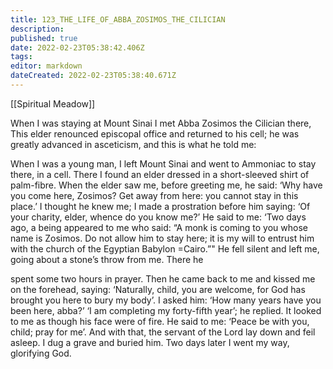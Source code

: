 ```yaml
---
title: 123_THE_LIFE_OF_ABBA_ZOSIMOS_THE_CILICIAN
description: 
published: true
date: 2022-02-23T05:38:42.406Z
tags: 
editor: markdown
dateCreated: 2022-02-23T05:38:40.671Z
---
```


[[Spiritual Meadow]]
 
When I was staying at Mount Sinai I met Abba Zosimos the Cilician there, This elder renounced episcopal office and returned to his cell; he was greatly advanced in asceticism, and this is what he told me:  
 
When I was a young man, I left Mount Sinai and went to Ammoniac to stay there, in a cell. There I found an elder dressed in a short-sleeved shirt of palm-fibre. When the elder saw me, before greeting me, he said: ‘Why have you come here, Zosimos? Get away from here: you cannot stay in this place.’ I thought he knew me; I made a prostration before him saying: ‘Of your charity, elder, whence do you know me?’ He said to me: ‘Two days ago, a being appeared to me who said: “A monk is coming to you whose name is Zosimos. Do not allow him to stay here; it is my will to entrust him with the church of the Egyptian Babylon =Cairo.”" He fell silent and left me, going about a stone’s throw from me. There he  
 
spent some two hours in prayer. Then he came back to me and kissed me on the forehead, saying: ‘Naturally, child, you are welcome, for God has brought you here to bury my body’. I asked him: ‘How many years have you been here, abba?’ ‘I am completing my forty-fifth year’; he replied. It looked to me as though his face were of fire. He said to me: ‘Peace be with you, child; pray for me’. And with that, the servant of the Lord lay down and feil asleep. I dug a grave and buried him. Two days later I went my way, glorifying God.
